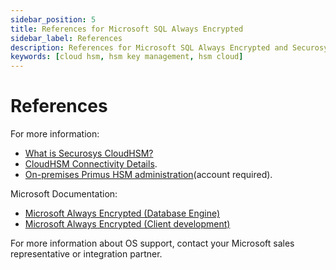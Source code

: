 ```yaml
---
sidebar_position: 5
title: References for Microsoft SQL Always Encrypted
sidebar_label: References
description: References for Microsoft SQL Always Encrypted and Securosys Hardware Security Modules (HSMs)
keywords: [cloud hsm, hsm key management, hsm cloud]
---
```


# References

For more information:
- [What is Securosys CloudHSM?](/cloudhsm/overview/)
- [CloudHSM Connectivity Details](/connectivity-details/overview).
- [On-premises Primus HSM administration](https://support.securosys.com/external/knowledge-base/article/63)(account required).

Microsoft Documentation:
- [Microsoft Always Encrypted (Database Engine)](https://docs.microsoft.com/en-us/sql/relational-databases/security/encryption/always-encrypted-database-engine)
- [Microsoft Always Encrypted (Client development)](https://docs.microsoft.com/en-us/sql/relational-databases/security/encryption/always-encrypted-client-development)

For more information about OS support, contact your Microsoft sales representative or integration partner.
